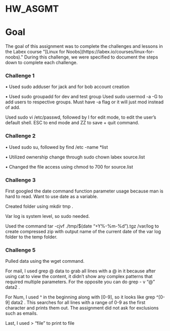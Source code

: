 # HW_ASGMT

<h1>Goal</h1>
The goal of this assignment was to complete the challenges and lessons in the Labex course "[Linux for Noobs](https://labex.io/courses/linux-for-noobs)." During this challenge, we were specified to document the steps down to complete each challenge.

<h3>Challenge 1</h3>

• Used sudo adduser for jack and for bob account creation

• Used sudo groupadd for dev and test group
Used sudo usermod -a -G to add users to respective groups. Must have -a flag or it will just mod
instead of add.

Used sudo vi /etc/passwd, followed by I for edit mode, to edit the user’s default shell. ESC to
end mode and ZZ to save + quit command.

<h3>Challenge 2</h3>

• Used sudo su, followed by find /etc -name *list

• Utilized ownership change through sudo chown labex source.list

• Changed the file access using chmod to 700 for source.list

<h3>Challenge 3</h3>

First googled the date command function parameter usage because man is hard to read. Want to use
date as a variable.

Created folder using mkdir tmp .

Var log is system level, so sudo needed.

Used the command tar -cjvf ./tmp/$(date “+Y%-%m-%d”).tgz /var/log to create compressed zip with output name of the current date of the var log folder to the temp folder.


<h3>Challenge 5</h3>

Pulled data using the wget command.

For mail, I used grep @ data to grab all lines with a @ in it because after using cat to view the content, it
didn’t show any complex patterns that required multiple parameters. For the opposite you can do grep -
v “@” data2 .

For Num, I used ^ in the beginning along with [0-9], so it looks like grep ^[0-9] data2 . This searches for
all lines with a range of 0-9 as the first character and prints them out. The assignment did not ask for
exclusions such as emails.

Last, I used > “file” to print to file
